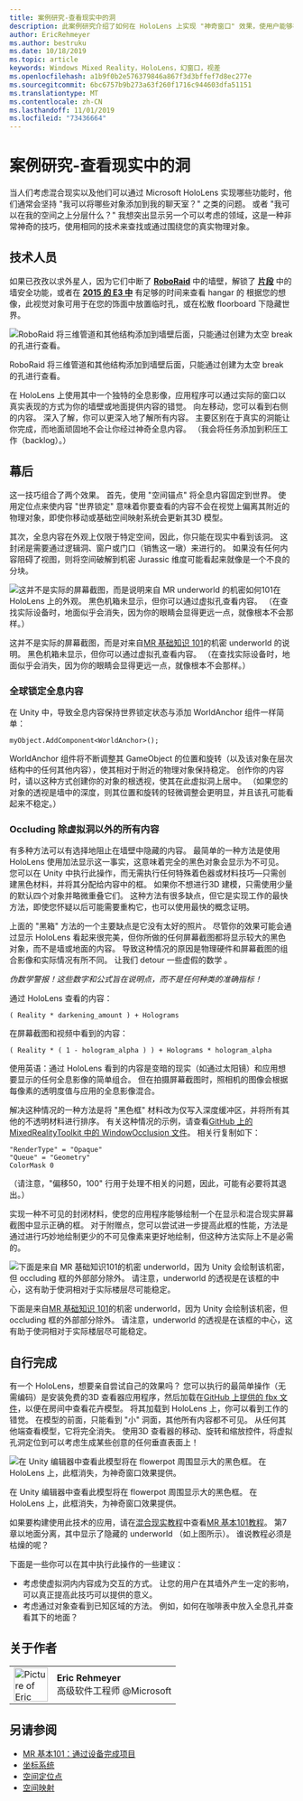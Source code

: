 ```yaml
---
title: 案例研究-查看现实中的洞
description: 此案例研究介绍了如何在 HoloLens 上实现 "神奇窗口" 效果，使用户能够在其实际环境中的墙壁后面、在地面下和虚拟空缺之间进行观看。
author: EricRehmeyer
ms.author: bestruku
ms.date: 10/18/2019
ms.topic: article
keywords: Windows Mixed Reality，HoloLens，幻窗口，视差
ms.openlocfilehash: a1b9f0b2e576379846a867f3d3bffef7d8ec277e
ms.sourcegitcommit: 6bc6757b9b273a63f260f1716c944603dfa51151
ms.translationtype: MT
ms.contentlocale: zh-CN
ms.lasthandoff: 11/01/2019
ms.locfileid: "73436664"
---
```

# <a name="case-study---looking-through-holes-in-your-reality"></a>案例研究-查看现实中的洞

当人们考虑混合现实以及他们可以通过 Microsoft HoloLens 实现哪些功能时，他们通常会坚持 "我可以将哪些对象添加到我的聊天室？" 之类的问题。 或者 "我可以在我的空间之上分层什么？" 我想突出显示另一个可以考虑的领域，这是一种非常神奇的技巧，使用相同的技术来查找或通过围绕您的真实物理对象。

## <a name="the-tech"></a>技术人员

如果已孜孜以求外星人，因为它们中断了 **[RoboRaid](https://www.youtube.com/watch?v=Hf9qkURqtbM)** 中的墙壁，解锁了 **[片段](case-study-creating-an-immersive-experience-in-fragments.md)** 中的墙安全功能，或者在 **[2015 的 E3 中](https://www.youtube.com/watch?v=QDw5QjDtFy8)** 有足够的时间来查看 hangar 的 根据您的想像，此视觉对象可用于在您的饰面中放置临时孔，或在松散 floorboard 下隐藏世界。

![RoboRaid 将三维管道和其他结构添加到墙壁后面，只能通过创建为太空 break 的孔进行查看。](images/roboraid-640px.png)

RoboRaid 将三维管道和其他结构添加到墙壁后面，只能通过创建为太空 break 的孔进行查看。

在 HoloLens 上使用其中一个独特的全息影像，应用程序可以通过实际的窗口以真实表现的方式为你的墙壁或地面提供内容的错觉。 向左移动，您可以看到右侧的内容。 深入了解，你可以更深入地了解所有内容。 主要区别在于真实的洞能让你完成，而地面顽固地不会让你经过神奇全息内容。 （我会将任务添加到积压工作（backlog）。）

## <a name="behind-the-scenes"></a>幕后

这一技巧组合了两个效果。 首先，使用 "空间锚点" 将全息内容固定到世界。 使用定位点来使内容 "世界锁定" 意味着你要查看的内容不会在视觉上偏离其附近的物理对象，即使你移动或基础空间映射系统会更新其3D 模型。

其次，全息内容在外观上仅限于特定空间，因此，你只能在现实中看到该洞。 这封闭是需要通过逻辑洞、窗户或门口（销售这一墩）来进行的。 如果没有任何内容阻碍了视图，则将空间破解到机密 Jurassic 维度可能看起来就像是一个不良的分块。

![这并不是实际的屏幕截图，而是说明来自 MR underworld 的机密如何101在 HoloLens 上的外观。 黑色机箱未显示，但你可以通过虚拟孔查看内容。 （在查找实际设备时，地面似乎会消失，因为你的眼睛会显得更远一点，就像根本不会那样。）](images/origamiholecomposited-640px.png)

这并不是实际的屏幕截图，而是对来自[MR 基础知识 101](holograms-101.md)的机密 underworld 的说明。 黑色机箱未显示，但你可以通过虚拟孔查看内容。 （在查找实际设备时，地面似乎会消失，因为你的眼睛会显得更远一点，就像根本不会那样。）

### <a name="world-locking-holographic-content"></a>全球锁定全息内容

在 Unity 中，导致全息内容保持世界锁定状态与添加 WorldAnchor 组件一样简单：

```
myObject.AddComponent<WorldAnchor>();
```

WorldAnchor 组件将不断调整其 GameObject 的位置和旋转（以及该对象在层次结构中的任何其他内容），使其相对于附近的物理对象保持稳定。 创作你的内容时，请以这种方式创建你的对象的根透视，使其在此虚拟洞上居中。 （如果您的对象的透视是墙中的深度，则其位置和旋转的轻微调整会更明显，并且该孔可能看起来不稳定。）

### <a name="occluding-everything-but-the-virtual-hole"></a>Occluding 除虚拟洞以外的所有内容

有多种方法可以有选择地阻止在墙壁中隐藏的内容。 最简单的一种方法是使用 HoloLens 使用加法显示这一事实，这意味着完全的黑色对象会显示为不可见。 您可以在 Unity 中执行此操作，而无需执行任何特殊着色器或材料技巧—只需创建黑色材料，并将其分配给内容中的框。 如果你不想进行3D 建模，只需使用少量的默认四个对象并略微重叠它们。 这种方法有很多缺点，但它是实现工作的最快方法，即使您怀疑以后可能需要重构它，也可以使用最快的概念证明。

上面的 "黑箱" 方法的一个主要缺点是它没有太好的照片。 尽管你的效果可能会通过显示 HoloLens 看起来很完美，但你所做的任何屏幕截图都将显示较大的黑色对象，而不是墙或地面的内容。 导致这种情况的原因是物理硬件和屏幕截图的组合影像和实际情况有所不同。 让我们 detour 一些虚假的数学 。

*伪数学警报！这些数字和公式旨在说明点，而不是任何种类的准确指标！*

通过 HoloLens 查看的内容：

```
( Reality * darkening_amount ) + Holograms
```

在屏幕截图和视频中看到的内容：

```
( Reality * ( 1 - hologram_alpha ) ) + Holograms * hologram_alpha
```

使用英语：通过 HoloLens 看到的内容是变暗的现实（如通过太阳镜）和应用想要显示的任何全息影像的简单组合。 但在拍摄屏幕截图时，照相机的图像会根据每像素的透明度值与应用的全息影像混合。

解决这种情况的一种方法是将 "黑色框" 材料改为仅写入深度缓冲区，并将所有其他的不透明材料进行排序。 有关这种情况的示例，请查看[GitHub 上的 MixedRealityToolkit 中的 WindowOcclusion 文件](https://github.com/Microsoft/MixedRealityToolkit-Unity/blob/htk_release/Assets/HoloToolkit/Common/Shaders/WindowOcclusion.shader)。 相关行复制如下：

```
"RenderType" = "Opaque"
"Queue" = "Geometry"
ColorMask 0
```

（请注意，"偏移50，100" 行用于处理不相关的问题，因此，可能有必要将其退出。）

实现一种不可见的封闭材料，使您的应用程序能够绘制一个在显示和混合现实屏幕截图中显示正确的框。 对于附赠点，您可以尝试进一步提高此框的性能，方法是通过进行巧妙地绘制更少的不可见像素来更好地绘制，但这种方法实际上不是必需的。

![下面是来自 MR 基础知识101的机密 underworld，因为 Unity 会绘制该机密，但 occluding 框的外部部分除外。 请注意，underworld 的透视是在该框的中心，这有助于使洞相对于实际楼层尽可能稳定。](images/underworld-occluded-640px.png)

下面是来自[MR 基础知识 101](holograms-101.md)的机密 underworld，因为 Unity 会绘制该机密，但 occluding 框的外部部分除外。 请注意，underworld 的透视是在该框的中心，这有助于使洞相对于实际楼层尽可能稳定。

## <a name="do-it-yourself"></a>自行完成

有一个 HoloLens，想要亲自尝试自己的效果吗？ 您可以执行的最简单操作（无需编码）是安装免费的3D 查看器应用程序，然后加载在[GitHub 上提供的 fbx 文件](https://github.com/Microsoft/HolographicAcademy/tree/CaseStudy-MagicWindow/MagicWindow)，以便在房间中查看花卉模型。 将其加载到 HoloLens 上，你可以看到工作的错觉。 在模型的前面，只能看到 "小" 洞面，其他所有内容都不可见。 从任何其他端查看模型，它将完全消失。 使用3D 查看器的移动、旋转和缩放控件，将虚拟孔洞定位到可以考虑生成某些创意的任何垂直表面上！

![在 Unity 编辑器中查看此模型将在 flowerpot 周围显示大的黑色框。 在 HoloLens 上，此框消失，为神奇窗口效果提供。](images/magicwindowflowerpotineditor.png)

在 Unity 编辑器中查看此模型将在 flowerpot 周围显示大的黑色框。 在 HoloLens 上，此框消失，为神奇窗口效果提供。

如果要构建使用此技术的应用，请在[混合现实教程](tutorials.md)中查看[MR 基本101教程](holograms-101.md)。 第7章以地面分离，其中显示了隐藏的 underworld （如上图所示）。 谁说教程必须是枯燥的呢？

下面是一些你可以在其中执行此操作的一些建议：
* 考虑使虚拟洞内内容成为交互的方式。 让您的用户在其墙外产生一定的影响，可以真正提高此技巧可以提供的意义。
* 考虑通过对象查看到已知区域的方法。 例如，如何在咖啡表中放入全息孔并查看其下的地面？

## <a name="about-the-author"></a>关于作者

<table style="border-collapse:collapse">
<tr>
<td style="border-style: none" width="60px"><img alt="Picture of Eric Rehmeyer" width="60" height="60" src="images/genericusertile.jpg"></td>
<td style="border-style: none"><b>Eric Rehmeyer</b><br>高级软件工程师 @Microsoft</td>
</tr>
</table>

## <a name="see-also"></a>另请参阅
* [MR 基本101：通过设备完成项目](holograms-101.md)
* [坐标系统](coordinate-systems.md)
* [空间定位点](spatial-anchors.md)
* [空间映射](spatial-mapping.md)
